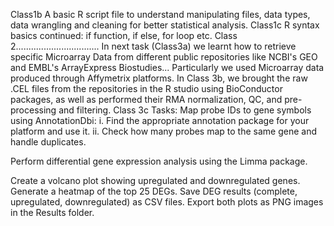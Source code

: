 Class1b A basic R script file to understand manipulating files, data types, data wrangling and cleaning for better statistical analysis.
Class1c R syntax basics continued: if function, if else, for loop etc.
Class 2.................................
In next task (Class3a) we learnt how to retrieve specific Microarray Data from different public repositories like NCBI's GEO and EMBL's ArrayExpress Biostudies... Particularly we used Microarray data produced through Affymetrix platforms. 
In Class 3b, we brought the raw .CEL files from the repositories in the R studio using BioConductor packages, as well as performed their RMA normalization, QC, and pre-processing and filtering. 
Class 3c Tasks:
Map probe IDs to gene symbols using AnnotationDbi:
  i.  Find the appropriate annotation package for your platform and use it. 
  ii. Check how many probes map to the same gene and handle duplicates.

Perform differential gene expression analysis using the Limma package.

Create a volcano plot showing upregulated and downregulated genes.
Generate a heatmap of the top 25 DEGs.
Save DEG results (complete, upregulated, downregulated) as CSV files.
Export both plots as PNG images in the Results folder.


